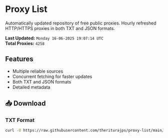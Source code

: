 # Proxy List

Automatically updated repository of free public proxies. Hourly refreshed HTTP/HTTPS proxies in both TXT and JSON formats.

**Last Updated:** `Monday 16-06-2025 19:07:14 UTC`  
**Total Proxies:** `4258`

## Features
- Multiple reliable sources
- Concurrent fetching for faster updates
- Both TXT and JSON formats
- Detailed metadata

## 📥 Download

### TXT Format
```bash
curl -O https://raw.githubusercontent.com/theriturajps/proxy-list/main/proxies.txt